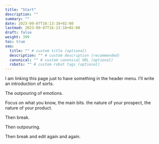 ```yaml
---
title: "Start"
description: ""
summary: ""
date: 2023-09-07T16:13:18+02:00
lastmod: 2023-09-07T16:13:18+02:00
draft: false
weight: 399
toc: true
seo:
  title: "" # custom title (optional)
  description: "" # custom description (recommended)
  canonical: "" # custom canonical URL (optional)
  robots: "" # custom robot tags (optional)
---
```


I am linking this page just to have something in the header menu. I'll write an introduction of sorts.

The outpouring of emotions.

Focus on what you know, the main bits. the nature of your prospect, the nature of your product.

Then break.

Then outpouring.

Then break and edit again and again.
